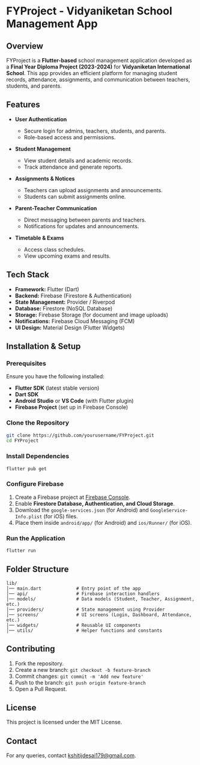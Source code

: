 # FYProject - Vidyaniketan School Management App

## Overview
FYProject is a **Flutter-based** school management application developed as a **Final Year Diploma Project (2023-2024)** for **Vidyaniketan International School**. This app provides an efficient platform for managing student records, attendance, assignments, and communication between teachers, students, and parents.

## Features
- **User Authentication**
  - Secure login for admins, teachers, students, and parents.
  - Role-based access and permissions.

- **Student Management**
  - View student details and academic records.
  - Track attendance and generate reports.

- **Assignments & Notices**
  - Teachers can upload assignments and announcements.
  - Students can submit assignments online.

- **Parent-Teacher Communication**
  - Direct messaging between parents and teachers.
  - Notifications for updates and announcements.

- **Timetable & Exams**
  - Access class schedules.
  - View upcoming exams and results.

## Tech Stack
- **Framework:** Flutter (Dart)
- **Backend:** Firebase (Firestore & Authentication)
- **State Management:** Provider / Riverpod
- **Database:** Firestore (NoSQL Database)
- **Storage:** Firebase Storage (for document and image uploads)
- **Notifications:** Firebase Cloud Messaging (FCM)
- **UI Design:** Material Design (Flutter Widgets)

## Installation & Setup
### Prerequisites
Ensure you have the following installed:
- **Flutter SDK** (latest stable version)
- **Dart SDK**
- **Android Studio** or **VS Code** (with Flutter plugin)
- **Firebase Project** (set up in Firebase Console)

### Clone the Repository
```sh
git clone https://github.com/yourusername/FYProject.git
cd FYProject
```

### Install Dependencies
```sh
flutter pub get
```

### Configure Firebase
1. Create a Firebase project at [Firebase Console](https://console.firebase.google.com/).
2. Enable **Firestore Database, Authentication, and Cloud Storage**.
3. Download the `google-services.json` (for Android) and `GoogleService-Info.plist` (for iOS) files.
4. Place them inside `android/app/` (for Android) and `ios/Runner/` (for iOS).

### Run the Application
```sh
flutter run
```

## Folder Structure
```
lib/
│── main.dart             # Entry point of the app
│── api/                  # Firebase interaction handlers
│── models/               # Data models (Student, Teacher, Assignment, etc.)
│── providers/            # State management using Provider
│── screens/              # UI screens (Login, Dashboard, Attendance, etc.)
│── widgets/              # Reusable UI components
│── utils/                # Helper functions and constants
```

## Contributing
1. Fork the repository.
2. Create a new branch: `git checkout -b feature-branch`
3. Commit changes: `git commit -m 'Add new feature'`
4. Push to the branch: `git push origin feature-branch`
5. Open a Pull Request.

## License
This project is licensed under the MIT License.

## Contact
For any queries, contact kshitijdesai179@gmail.com.

